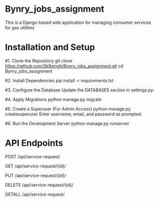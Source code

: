 # Bynry_jobs_assignment

This is a Django-based web application for managing consumer services for gas utilities

# Installation and Setup

#1️. Clone the Repository
git clone https://github.com/Sk9singh/Bynry_jobs_assignment.git
cd Bynry_jobs_assignment

#2. Install Dependencies
pip install -r requirements.txt

#3. Configure the Database
Update the DATABASES section in settings.py:

#4. Apply Migrations
python manage.py migrate

#5. Create a Superuser (For Admin Access)
python manage.py createsuperuser
 Enter username, email, and password as prompted.

#6. Run the Development Server
python manage.py runserver

# API Endpoints
POST
/api/service-request/

GET
/api/service-request/{id}/

PUT
/api/service-request/{id}/

DELETE
/api/service-request/{id}/

GETALL
/api/service-request/

